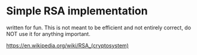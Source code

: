 # Simple RSA implementation
written for fun.
This is not meant to be efficient and not entirely correct, 
do NOT use it for anything important.

https://en.wikipedia.org/wiki/RSA_(cryptosystem)
